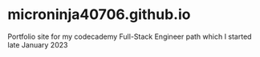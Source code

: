 # microninja40706.github.io

Portfolio site for my codecademy Full-Stack Engineer path which I started late January 2023
